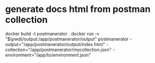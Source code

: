 # generate docs html from postman collection

docker build -t postmanerator .
docker run -v "$(pwd)/output:/app/postmanerator/output" postmanerator -output="/app/postmanerator/output/index.html" -collection="/app/postmanerator/mycollection.json" -environment="/app/to/environment.json"
